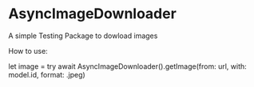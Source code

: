 # AsyncImageDownloader

A simple Testing Package to dowload images

How to use:

let image = try await AsyncImageDownloader().getImage(from: url, with: model.id, format: .jpeg)
